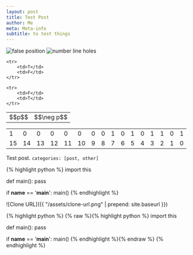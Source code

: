 ```yaml
---
layout: post
title: Test Post
author: Me
meta: Meta-info
subtitle: to test things
---
```

<!-- Custom styles for the images -->
<link rel="stylesheet" href="{{ "/assets/styles/images.css" | prepend: site.baseurl }}">

<!-- Custom styles for the truth tables -->
<link rel="stylesheet" href="{{ "/assets/styles/truth_tables.css" | prepend: site.baseurl }}">

<!-- Custom styles for the binary_word -->
<link rel="stylesheet" href="{{ "/assets/styles/binary_word.css" | prepend: site.baseurl }}">


<img class="centered" src="https://upload.wikimedia.org/wikipedia/commons/thumb/9/97/False_position_method.svg/351px-False_position_method.svg.png" alt="false position">
<img class="centered-full" src="{{ "/assets/floating-point-math/roundoff-error.png" | prepend: site.baseurl }}" alt="number line holes">

<table class="truth">
    <tr>
        <td>$$p$$</td>
        <td>$$\neg p$$</td>
    </tr>

    <tr>
        <td>T</td>
        <td>F</td>
    </tr>

    <tr>
        <td>F</td>
        <td>T</td>
    </tr>
</table>

<table class="binary_word">
    <tr>
        <td>1</td>
        <td>0</td>
        <td>0</td>
        <td>0</td>
        <td>0</td>
        <td>0</td>
        <td>0</td>
        <td>0</td>
        <td>1</td>
        <td>0</td>
        <td>1</td>
        <td>0</td>
        <td>1</td>
        <td>1</td>
        <td>0</td>
        <td>1</td>
    </tr>
    <tr>
        <td>15</td>
        <td>14</td>
        <td>13</td>
        <td>12</td>
        <td>11</td>
        <td>10</td>
        <td>9</td>
        <td>8</td>
        <td>7</td>
        <td>6</td>
        <td>5</td>
        <td>4</td>
        <td>3</td>
        <td>2</td>
        <td>1</td>
        <td>0</td>
    </tr>
</table>

Test post. `categories: [post, other]`


{% highlight python %}
import this

def main():
    pass

if __name__ == '__main__':
    main()
{% endhighlight %}

![Clone URL]({{ "/assets/clone-url.png" | prepend: site.baseurl }})

{% highlight python %}
{% raw %}{% highlight python %}
import this

def main():
    pass

if __name__ == '__main__':
    main()
{% endhighlight %}{% endraw %}
{% endhighlight %}
